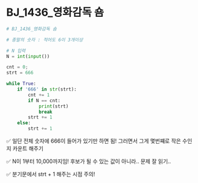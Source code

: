 # BJ_1436_영화감독 숌

```python
# BJ_1436_영화감독 숌

# 종말의 숫자 : 적어도 6이 3개이상 

# N 입력 
N = int(input())

cnt = 0; 
strt = 666

while True:
    if '666' in str(strt):
        cnt += 1
        if N == cnt:
            print(strt)
            break
        strt += 1
    else:
        strt += 1
```

✅ 일단 전체 숫자에 666이 들어가 있기만 하면 됨! 그러면서 그게 몇번쨰로 작은 수인지 카운트 해주기 

✅ N이 1부터 10,000까지임! 후보가 될 수 있는 값이 아니라.. 문제 잘 읽기..

✅ 분기문에서 strt + 1 해주는 시점 주의!
